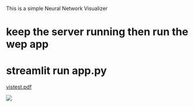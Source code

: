 This is a simple Neural Network Visualizer
# keep the server running then run the wep app 
# streamlit run app.py 

[vistest.pdf](https://github.com/Mohamad-Aboda/Machine-Learning-Study/files/5136512/vistest.pdf)

![]('finaltest.png')
